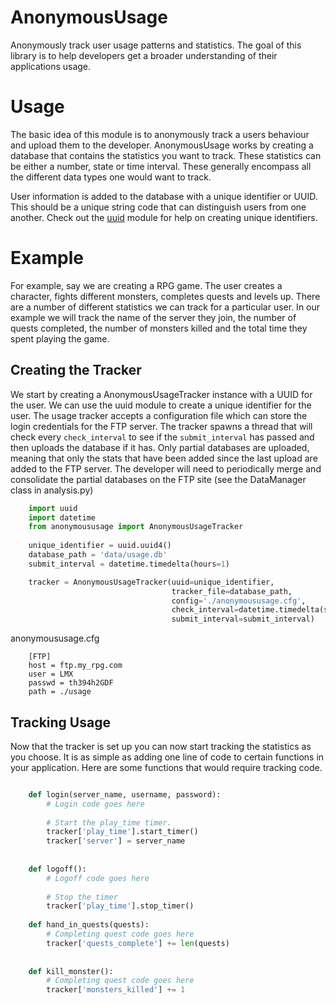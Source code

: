 AnonymousUsage
==============

Anonymously track user usage patterns and statistics. The goal of this library is to help developers get a broader 
understanding of their applications usage.



Usage
=====

The basic idea of this module is to anonymously track a users behaviour and upload them to the developer.
AnonymousUsage works by creating a database that contains the statistics you want to track. These statistics
can be either a number, state or time interval. These generally encompass all the different data types one 
would want to track. 

User information is added to the database with a unique identifier or UUID. This should be a unique string code that
can distinguish users from one another. Check out the [uuid](https://docs.python.org/2/library/uuid.html) module for
help on creating unique identifiers.



Example
=======
For example, say we are creating a RPG game. The user creates a character, fights different monsters, completes quests
and levels up. There are a number of different statistics we can track for a particular user. In our example we will track
the name of the server they join, the number of quests completed, the number of monsters killed and the total time they
spent playing the game.


Creating the Tracker
--------------------
We start by creating a AnonymousUsageTracker instance with a UUID for the user. We can use the
uuid module to create a unique identifier for the user. The usage tracker accepts a configuration file which can
store the login credentials for the FTP server. The tracker spawns a thread that will check every `check_interval` to 
see if the `submit_interval` has passed and then uploads the database if it has. Only partial databases are uploaded,
meaning that only the stats that have been added since the last upload are added to the FTP server. The developer will
need to periodically merge and consolidate the partial databases on the FTP site (see the DataManager class in analysis.py)


```python
    import uuid
    import datetime
    from anonymoususage import AnonymousUsageTracker
    
    unique_identifier = uuid.uuid4() 
    database_path = 'data/usage.db'
    submit_interval = datetime.timedelta(hours=1)

    tracker = AnonymousUsageTracker(uuid=unique_identifier,
                                    tracker_file=database_path,
                                    config='./anonymoususage.cfg',
                                    check_interval=datetime.timedelta(seconds=30),
                                    submit_interval=submit_interval)

```

anonymoususage.cfg

```
    [FTP]
    host = ftp.my_rpg.com
    user = LMX
    passwd = th394h2GDF
    path = ./usage

```

Tracking Usage
--------------

Now that the tracker is set up you can now start tracking the statistics as you choose. It is as simple as adding
one line of code to certain functions in your application. Here are some functions that would require tracking code.

```python

    def login(server_name, username, password):
        # Login code goes here
    
        # Start the play_time timer.
        tracker['play_time'].start_timer()
        tracker['server'] = server_name
    
    
    def logoff():
        # Logoff code goes here
    
        # Stop the timer
        tracker['play_time'].stop_timer()
    
    def hand_in_quests(quests):
        # Completing quest code goes here
        tracker['quests_complete'] += len(quests)
        
    
    def kill_monster():
        # Completing quest code goes here
        tracker['monsters_killed'] += 1

```

